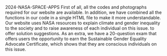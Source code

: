 2024-NASA-SPACE-APPS
First of all, all the codes and photographs required for our website are available. In addition, we have combined all the functions in our code in a single HTML file to make it more understandable. 
Our website uses NASA resources to explain climate and gender inequality to the society and to raise awareness of each individual on this issue. to offer solution suggestions.
As an extra, we have a 20-question exam that offers users the opportunity to earn the Sustainable Gender Equality Advocate Certificate, which shows that they are conscious individuals on this issue. 
